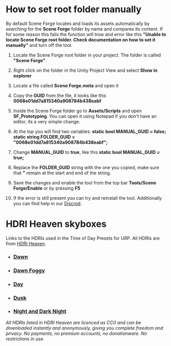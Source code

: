 ﻿
# How to set root folder manually

By default Scene Forge locates and loads its assets automatically by searching for the **Scene Forge** folder by name and compares its content. If for some reason this fails the function will trow and error like this **"Unable to locate Scene Forge root folder. Check documentation on how to set it manually"** and turn off the tool.

1. Locate the Scene Forge root folder in your project. The folder is called **"Scene Forge"**.

2. Right click on the folder in the Unity Project View and select **Show in explorer**

3. Locate a file called **Scene Forge.meta** and open it

4. Copy the **GUID** from the file, it looks like this **0068e01dd7a815340a908784b438eabf**

5. Inside the Scene Forge folder go to **Assets/Scripts** and open **SF_Prototyping**. You can open it using Notepad if you don't have an editor, its a very simple change.

6. At the top you will find two variables:
	**static bool MANUAL_GUID = false;
	static string FOLDER_GUID = "0068e01dd7a815340a908784b438eabf";**

7. Change **MANUAL_GUID** to **true**, like this **static bool MANUAL_GUID = true;**

8. Replace the **FOLDER_GUID** string with the one you copied, make sure that **"** remain at the start and end of the string.

9. Save the changes and enable the tool from the top bar **Tools/Scene Forge/Enable** or by pressing **F5**

11. If the error is still present you can try and reinstall the tool. Additionally you can find help in our [Discrod](https://discord.gg/9rUWFx9vxh).

# HDRI Heaven skyboxes

Links to the HDRIs used in the Time of Day Presets for URP. All HDRIs are from [HDRI Heaven](https://hdri-haven.com/).
 
- ### [Dawn](https://hdri-haven.com/hdri/clear-sky-afternoon-sky-dome) 
- ### [Dawn Foggy](https://hdri-haven.com/hdri/cloudy-sunset-sky-dome)
- ### [Day](https://hdri-haven.com/hdri/clear-sky-dome)
- ### [Dusk](https://hdri-haven.com/hdri/clear-sky-sunset-sky-dome)
- ### [Night and Dark Night](https://hdri-haven.com/hdri/starry-night-sky-dome)

*All HDRIs listed in HDRI Heaven are licenced as CC0 and can be downloaded instantly and anonymously, giving you complete freedom and privacy. No payments, no premium accounts, no donationware. No restrictions in use.*



